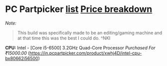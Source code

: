 # PC Partpicker [list](https://in.pcpartpicker.com/list/RCsWqk) [Price breakdown](https://in.pcpartpicker.com/list/RCsWqk/by_merchant/)
_Note:_
> This build was specifically made to be an editing/gaming machine and at that time this was the best I could do. ^NKI

**CPU:** Intel - [Core i5-6500] 3.2GHz Quad-Core Processor _Purchased For ₹15000.00_ (https://in.pcpartpicker.com/product/xwhj4D/intel-cpu-bx80662i56500)
